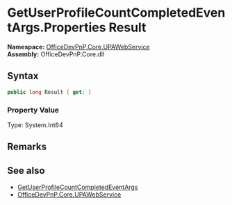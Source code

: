 # GetUserProfileCountCompletedEventArgs.Properties Result
  

**Namespace:** [OfficeDevPnP.Core.UPAWebService](OfficeDevPnP.Core.UPAWebService.md)  
**Assembly:** OfficeDevPnP.Core.dll  
## Syntax
```C#
public long Result { get; }
```

### Property Value
Type: System.Int64  

## Remarks

  
## See also
- [GetUserProfileCountCompletedEventArgs](OfficeDevPnP.Core.UPAWebService.GetUserProfileCountCompletedEventArgs.md) 
- [OfficeDevPnP.Core.UPAWebService](OfficeDevPnP.Core.UPAWebService.md) 
